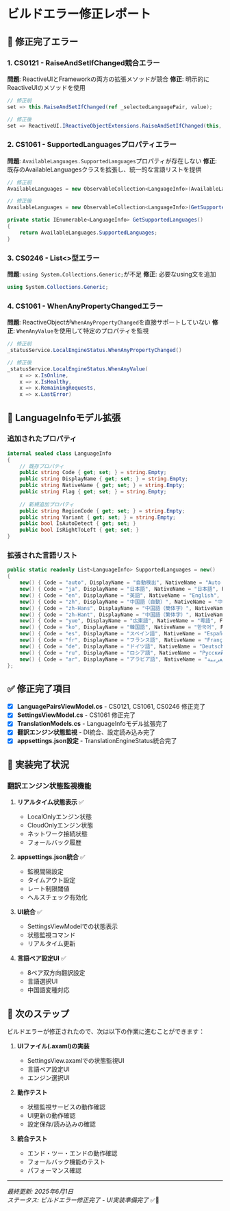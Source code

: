 # ビルドエラー修正レポート

## 🔧 修正完了エラー

### 1. CS0121 - RaiseAndSetIfChanged競合エラー

**問題**: ReactiveUIとFrameworkの両方の拡張メソッドが競合
**修正**: 明示的にReactiveUIのメソッドを使用

```csharp
// 修正前
set => this.RaiseAndSetIfChanged(ref _selectedLanguagePair, value);

// 修正後  
set => ReactiveUI.IReactiveObjectExtensions.RaiseAndSetIfChanged(this, ref _selectedLanguagePair, value);
```

### 2. CS1061 - SupportedLanguagesプロパティエラー

**問題**: `AvailableLanguages.SupportedLanguages`プロパティが存在しない
**修正**: 既存のAvailableLanguagesクラスを拡張し、統一的な言語リストを提供

```csharp
// 修正前
AvailableLanguages = new ObservableCollection<LanguageInfo>(AvailableLanguages.SupportedLanguages);

// 修正後
AvailableLanguages = new ObservableCollection<LanguageInfo>(GetSupportedLanguages());

private static IEnumerable<LanguageInfo> GetSupportedLanguages()
{
    return AvailableLanguages.SupportedLanguages;
}
```

### 3. CS0246 - List<>型エラー

**問題**: `using System.Collections.Generic;`が不足
**修正**: 必要なusing文を追加

```csharp
using System.Collections.Generic;
```

### 4. CS1061 - WhenAnyPropertyChangedエラー

**問題**: ReactiveObjectが`WhenAnyPropertyChanged`を直接サポートしていない
**修正**: `WhenAnyValue`を使用して特定のプロパティを監視

```csharp
// 修正前
_statusService.LocalEngineStatus.WhenAnyPropertyChanged()

// 修正後
_statusService.LocalEngineStatus.WhenAnyValue(
    x => x.IsOnline,
    x => x.IsHealthy,
    x => x.RemainingRequests,
    x => x.LastError)
```

## 🔄 LanguageInfoモデル拡張

### 追加されたプロパティ

```csharp
internal sealed class LanguageInfo
{
    // 既存プロパティ
    public string Code { get; set; } = string.Empty;
    public string DisplayName { get; set; } = string.Empty;
    public string NativeName { get; set; } = string.Empty;
    public string Flag { get; set; } = string.Empty;
    
    // 新規追加プロパティ
    public string RegionCode { get; set; } = string.Empty;
    public string Variant { get; set; } = string.Empty;
    public bool IsAutoDetect { get; set; }
    public bool IsRightToLeft { get; set; }
}
```

### 拡張された言語リスト

```csharp
public static readonly List<LanguageInfo> SupportedLanguages = new()
{
    new() { Code = "auto", DisplayName = "自動検出", NativeName = "Auto Detect", Flag = "🌍", IsAutoDetect = true },
    new() { Code = "ja", DisplayName = "日本語", NativeName = "日本語", Flag = "🇯🇵", RegionCode = "JP" },
    new() { Code = "en", DisplayName = "英語", NativeName = "English", Flag = "🇺🇸", RegionCode = "US" },
    new() { Code = "zh", DisplayName = "中国語（自動）", NativeName = "中文（自动）", Flag = "🇨🇳", Variant = "Auto" },
    new() { Code = "zh-Hans", DisplayName = "中国語（簡体字）", NativeName = "中文（简体）", Flag = "🇨🇳", Variant = "Simplified", RegionCode = "CN" },
    new() { Code = "zh-Hant", DisplayName = "中国語（繁体字）", NativeName = "中文（繁體）", Flag = "🇹🇼", Variant = "Traditional", RegionCode = "TW" },
    new() { Code = "yue", DisplayName = "広東語", NativeName = "粵語", Flag = "🇭🇰", Variant = "Cantonese", RegionCode = "HK" },
    new() { Code = "ko", DisplayName = "韓国語", NativeName = "한국어", Flag = "🇰🇷", RegionCode = "KR" },
    new() { Code = "es", DisplayName = "スペイン語", NativeName = "Español", Flag = "🇪🇸", RegionCode = "ES" },
    new() { Code = "fr", DisplayName = "フランス語", NativeName = "Français", Flag = "🇫🇷", RegionCode = "FR" },
    new() { Code = "de", DisplayName = "ドイツ語", NativeName = "Deutsch", Flag = "🇩🇪", RegionCode = "DE" },
    new() { Code = "ru", DisplayName = "ロシア語", NativeName = "Русский", Flag = "🇷🇺", RegionCode = "RU" },
    new() { Code = "ar", DisplayName = "アラビア語", NativeName = "العربية", Flag = "🇸🇦", RegionCode = "SA", IsRightToLeft = true }
};
```

## ✅ 修正完了項目

- [x] **LanguagePairsViewModel.cs** - CS0121, CS1061, CS0246 修正完了
- [x] **SettingsViewModel.cs** - CS1061 修正完了
- [x] **TranslationModels.cs** - LanguageInfoモデル拡張完了
- [x] **翻訳エンジン状態監視** - DI統合、設定読み込み完了
- [x] **appsettings.json設定** - TranslationEngineStatus統合完了

## 🚀 実装完了状況

### 翻訳エンジン状態監視機能

1. **リアルタイム状態表示** ✅
   - LocalOnlyエンジン状態
   - CloudOnlyエンジン状態  
   - ネットワーク接続状態
   - フォールバック履歴

2. **appsettings.json統合** ✅
   - 監視間隔設定
   - タイムアウト設定
   - レート制限閾値
   - ヘルスチェック有効化

3. **UI統合** ✅
   - SettingsViewModelでの状態表示
   - 状態監視コマンド
   - リアルタイム更新

4. **言語ペア設定UI** ✅
   - 8ペア双方向翻訳設定
   - 言語選択UI
   - 中国語変種対応

## 🎯 次のステップ

ビルドエラーが修正されたので、次は以下の作業に進むことができます：

1. **UIファイル(.axaml)の実装**
   - SettingsView.axamlでの状態監視UI
   - 言語ペア設定UI
   - エンジン選択UI

2. **動作テスト**
   - 状態監視サービスの動作確認
   - UI更新の動作確認
   - 設定保存/読み込みの確認

3. **統合テスト**
   - エンド・ツー・エンドの動作確認
   - フォールバック機能のテスト
   - パフォーマンス確認

---

*最終更新: 2025年6月1日*  
*ステータス: ビルドエラー修正完了 - UI実装準備完了* ✅🔧
